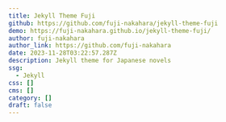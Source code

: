 ```yaml
---
title: Jekyll Theme Fuji
github: https://github.com/fuji-nakahara/jekyll-theme-fuji
demo: https://fuji-nakahara.github.io/jekyll-theme-fuji/
author: fuji-nakahara
author_link: https://github.com/fuji-nakahara
date: 2023-11-28T03:22:57.287Z
description: Jekyll theme for Japanese novels
ssg:
  - Jekyll
css: []
cms: []
category: []
draft: false
---
```

